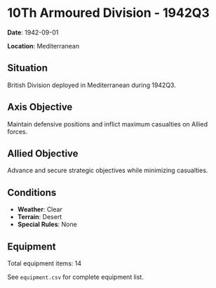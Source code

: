 # 10Th Armoured Division - 1942Q3

**Date**: 1942-09-01

**Location**: Mediterranean

## Situation

British Division deployed in Mediterranean during 1942Q3.

## Axis Objective

Maintain defensive positions and inflict maximum casualties on Allied forces.

## Allied Objective

Advance and secure strategic objectives while minimizing casualties.

## Conditions

- **Weather**: Clear
- **Terrain**: Desert
- **Special Rules**: None

## Equipment

Total equipment items: 14

See `equipment.csv` for complete equipment list.
